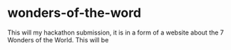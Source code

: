 # wonders-of-the-word
This will my hackathon submission, it is in a form of a website about the 7 Wonders of the World. This will be 
